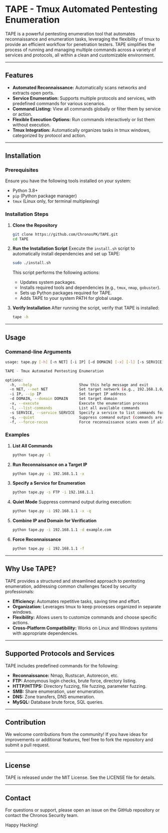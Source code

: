 # TAPE - Tmux Automated Pentesting Enumeration

TAPE is a powerful pentesting enumeration tool that automates reconnaissance and enumeration tasks, leveraging the flexibility of tmux to provide an efficient workflow for penetration testers. TAPE simplifies the process of running and managing multiple commands across a variety of services and protocols, all within a clean and customizable environment.

---

## Features

- **Automated Reconnaissance:** Automatically scans networks and extracts open ports.
- **Service Enumeration:** Supports multiple protocols and services, with predefined commands for various scenarios.
- **Command Listing:** View all commands globally or filter them by service or action.
- **Flexible Execution Options:** Run commands interactively or list them without execution.
- **Tmux Integration:** Automatically organizes tasks in tmux windows, categorized by protocol and action.

---

## Installation

### Prerequisites
Ensure you have the following tools installed on your system:
- Python 3.8+
- `pip` (Python package manager)
- `tmux` (Linux only, for terminal multiplexing)

### Installation Steps

1. **Clone the Repository**
    ```bash
    git clone https://github.com/ChronosPK/TAPE.git
    cd TAPE
    ```

2. **Run the Installation Script**
    Execute the `install.sh` script to automatically install dependencies and set up TAPE:
    ```bash
    sudo ./install.sh
    ```

    This script performs the following actions:
    - Updates system packages.
    - Installs required tools and dependencies (e.g., `tmux`, `nmap`, `gobuster`).
    - Sets up Python packages required for TAPE.
    - Adds TAPE to your system PATH for global usage.

3. **Verify Installation**
    After running the script, verify that TAPE is installed:
    ```bash
    tape -h
    ```

---

## Usage

### Command-line Arguments

```bash
usage: tape.py [-h] [-n NET] [-i IP] [-d DOMAIN] [-x] [-l] [-s SERVICE] [-q] [-f]

TAPE - Tmux Automated Pentesting Enumeration

options:
  -h, --help                     Show this help message and exit
  -n NET, --net NET              Set target network (e.g., 192.168.1.0/24)
  -i IP, --ip IP                 Set target IP address
  -d DOMAIN, --domain DOMAIN     Set target domain
  -x, --execute                  Execute the enumeration process
  -l, --list-commands            List all available commands
  -s SERVICE, --service SERVICE  Specify a service to list commands for
  -q, --quiet                    Suppress command output (commands are echoed by default)
  -f, --force-recon              Force reconnaissance scans even if already done
```

### Examples

1. **List All Commands**
    ```bash
    python tape.py -l
    ```

2. **Run Reconnaissance on a Target IP**
    ```bash
    python tape.py -i 192.168.1.1 -x
    ```

3. **Specify a Service for Enumeration**
    ```bash
    python tape.py -s FTP -i 192.168.1.1
    ```

4. **Quiet Mode**
    Suppress command output during execution:
    ```bash
    python tape.py -i 192.168.1.1 -x -q
    ```

5. **Combine IP and Domain for Verification**
    ```bash
    python tape.py -i 192.168.1.1 -d example.com
    ```

6. **Force Reconnaissance**
    ```bash
    python tape.py -i 192.168.1.1 -f
    ```

---

## Why Use TAPE?

TAPE provides a structured and streamlined approach to pentesting enumeration, addressing common challenges faced by security professionals:
- **Efficiency:** Automates repetitive tasks, saving time and effort.
- **Organization:** Leverages tmux to keep processes organized in separate windows.
- **Flexibility:** Allows users to customize commands and choose specific actions.
- **Cross-Platform Compatibility:** Works on Linux and Windows systems with appropriate dependencies.

---

## Supported Protocols and Services

TAPE includes predefined commands for the following:
- **Reconnaissance:** Nmap, Rustscan, Autorecon, etc.
- **FTP:** Anonymous login checks, brute force, directory listing.
- **HTTP/HTTPS:** Directory fuzzing, file fuzzing, parameter fuzzing.
- **SMB:** Share enumeration, user enumeration.
- **DNS:** Zone transfers, DNS enumeration.
- **MySQL:** Database brute force, SQL queries.

---

## Contribution

We welcome contributions from the community! If you have ideas for improvements or additional features, feel free to fork the repository and submit a pull request.

---

## License

TAPE is released under the MIT License. See the LICENSE file for details.

---

## Contact

For questions or support, please open an issue on the GitHub repository or contact the Chronos Security team.

Happy Hacking!

